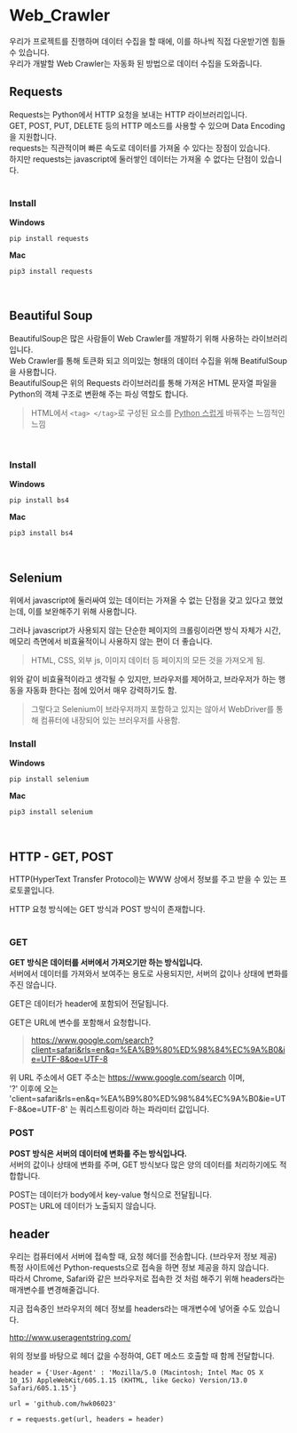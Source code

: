 # Web_Crawler

우리가 프로젝트를 진행하며 데이터 수집을 할 때에, 이를 하나씩 직접 다운받기엔 힘들 수 있습니다. <br/>
우리가 개발할 Web Crawler는 자동화 된 방법으로 데이터 수집을 도와줍니다. <br/>

## Requests
Requests는 Python에서 HTTP 요청을 보내는 HTTP 라이브러리입니다. <br/>
GET, POST, PUT, DELETE 등의 HTTP 메소드를 사용할 수 있으며 Data Encoding을 지원합니다.<br/>
requests는 직관적이며 빠른 속도로 데이터를 가져올 수 있다는 장점이 있습니다.<br/>
하지만 requests는 javascript에 둘러쌓인 데이터는 가져올 수 없다는 단점이 있습니다.<br/><br/>


### Install

**Windows**
```
pip install requests
```
**Mac**
```
pip3 install requests
```
<br/>


## Beautiful Soup
BeautifulSoup은 많은 사람들이 Web Crawler를 개발하기 위해 사용하는 라이브러리입니다. <br/>
Web Crawler를 통해 토큰화 되고 의미있는 형태의 데이터 수집을 위해 BeatifulSoup을 사용합니다. <br/>
BeautifulSoup은 위의 Requests 라이브러리를 통해 가져온 HTML 문자열 파일을  Python의 객체 구조로 변환해 주는 파싱 역할도 합니다. <br/>

> HTML에서 `<tag> </tag>`로 구성된 요소를 <u>Python 스럽게</u> 바꿔주는 느낌적인 느낌
<br/>

### Install

**Windows**
```
pip install bs4
```
**Mac**
```
pip3 install bs4
```
<br/>

## Selenium
위에서 javascript에 둘러싸여 있는 데이터는 가져올 수 없는 단점을 갖고 있다고 했었는데, 이를 보완해주기 위해 사용합니다. <br/>

그러나 javascript가 사용되지 않는 단순한 페이지의 크롤링이라면 방식 자체가 시간, 메모리 측면에서 비효율적이니 사용하지 않는 편이 더 좋습니다. <br/>
> HTML, CSS, 외부 js, 이미지 데이터 등 페이지의 모든 것을 가져오게 됨.

위와 같이 비효율적이라고 생각될 수 있지만, 브라우저를 제어하고, 브라우저가 하는 행동을 자동화 한다는 점에 있어서 매우 강력하기도 함. <br/>
> 그렇다고 Selenium이 브라우저까지 포함하고 있지는 않아서 WebDriver를 통해 컴퓨터에 내장되어 있는 브러우저를 사용함. <br/>

### Install

**Windows**
```
pip install selenium
```
**Mac**
```
pip3 install selenium
```
<br/>


## HTTP - GET, POST
HTTP(HyperText Transfer Protocol)는 WWW 상에서 정보를 주고 받을 수 있는 프로토콜입니다. <br/>

HTTP 요청 방식에는 GET 방식과 POST 방식이 존재합니다. <br/><br/>


### GET
**GET 방식은 데이터를 서버에서 가져오기만 하는 방식입니다.** <br/>
서버에서 데이터를 가져와서 보여주는 용도로 사용되지만, 서버의 값이나 상태에 변화를 주진 않습니다. <br/>

GET은 데이터가 header에 포함되어 전달됩니다. <br/>

GET은 URL에 변수를 포함해서 요청합니다. <br/>

> https://www.google.com/search?client=safari&rls=en&q=%EA%B9%80%ED%98%84%EC%9A%B0&ie=UTF-8&oe=UTF-8

위 URL 주소에서 GET 주소는 https://www.google.com/search 이며, <br/>
'?' 이후에 오는 'client=safari&rls=en&q=%EA%B9%80%ED%98%84%EC%9A%B0&ie=UTF-8&oe=UTF-8' 는 쿼리스트링이라 하는 파라미터 값입니다. <br/>



### POST
**POST 방식은 서버의 데이터에 변화를 주는 방식입나다.** <br/>
서버의 값이나 상태에 변화를 주며, GET 방식보다 많은 양의 데이터를 처리하기에도 적합합니다. <br/>

POST는 데이터가 body에서 key-value 형식으로 전달됩니다. <br/>
POST는 URL에 데이터가 노출되지 않습니다. <br/>



## header
우리는 컴퓨터에서 서버에 접속할 때, 요청 헤더를 전송합니다. (브라우저 정보 제공) <br/>
특정 사이트에선 Python-requests으로 접속을 하면 정보 제공을 하지 않습니다. <br/>
따라서 Chrome, Safari와 같은 브라우저로 접속한 것 처럼 해주기 위해 headers라는 매개변수를 변경해줄겁니다. <br/>

지금 접속중인 브라우저의 헤더 정보를 headers라는 매개변수에 넣어줄 수도 있습니다. <br/>

http://www.useragentstring.com/ <br/>

위의 정보를 바탕으로 헤더 값을 수정하여, GET 메소드 호출할 때 함께 전달합니다. <br/>

```{.python}
header = {'User-Agent' : 'Mozilla/5.0 (Macintosh; Intel Mac OS X 10_15) AppleWebKit/605.1.15 (KHTML, like Gecko) Version/13.0 Safari/605.1.15'}

url = 'github.com/hwk06023'

r = requests.get(url, headers = header)
```